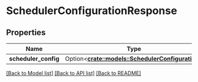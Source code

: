 # SchedulerConfigurationResponse

## Properties

Name | Type | Description | Notes
------------ | ------------- | ------------- | -------------
**scheduler_config** | Option<[**crate::models::SchedulerConfiguration**](SchedulerConfiguration.md)> |  | [optional]

[[Back to Model list]](../README.md#documentation-for-models) [[Back to API list]](../README.md#documentation-for-api-endpoints) [[Back to README]](../README.md)


